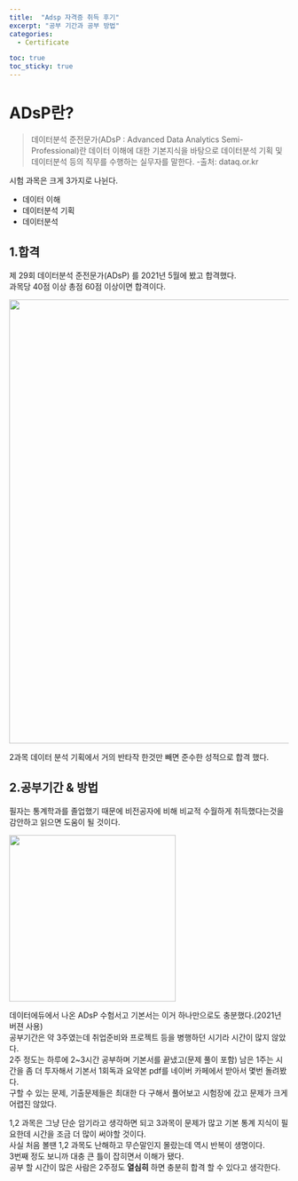 ```yaml
---
title:  "Adsp 자격증 취득 후기"
excerpt: "공부 기간과 공부 방법"
categories:
  - Certificate

toc: true
toc_sticky: true
---
```



# ADsP란?
> 데이터분석 준전문가(ADsP : Advanced Data Analytics Semi-Professional)란 데이터 이해에 대한 기본지식을 바탕으로 데이터분석 기획 및 데이터분석 등의 직무를 수행하는 실무자를 말한다.  -출처: dataq.or.kr  

시험 과목은 크게 3가지로 나뉜다.

- 데이터 이해
- 데이터분석 기획
- 데이터분석 

## 1.합격
제 29회 데이터분석 준전문가(ADsP) 를 2021년 5월에 봤고 합격했다.  
과목당 40점 이상 총점 60점 이상이면 합격이다.

<img src="https://user-images.githubusercontent.com/37405384/158948936-fabb2528-97ad-475e-abff-84a6a38ad49e.png" width="800"> 


2과목 데이터 분석 기획에서 거의 반타작 한것만 빼면 준수한 성적으로 합격 했다.  


## 2.공부기간 & 방법

필자는 통계학과를 졸업했기 때문에 비전공자에 비해 비교적 수월하게 취득했다는것을 감안하고 읽으면 도움이 될 것이다.  

<img src="https://user-images.githubusercontent.com/37405384/158949649-5ac861ac-e16e-4a54-903f-e5c4f4d818f6.png" height="300"> 

데이터에듀에서 나온 ADsP 수험서고 기본서는 이거 하나만으로도 충분했다.(2021년 버젼 사용)   
공부기간은 약 3주였는데 취업준비와 프로젝트 등을 병행하던 시기라 시간이 많지 않았다.  
2주 정도는 하루에 2~3시간 공부하며 기본서를 끝냈고(문제 풀이 포함) 남은 1주는 시간을 좀 더 투자해서 기본서 1회독과 요약본 pdf를 네이버 카페에서 받아서 몇번 돌려봤다.  
구할 수 있는 문제, 기출문제들은 최대한 다 구해서 풀어보고 시험장에 갔고 문제가 크게 어렵진 않았다. 

1,2 과목은 그냥 단순 암기라고 생각하면 되고 3과목이 문제가 많고 기본 통계 지식이 필요한데 시간을 조금 더 많이 써야할 것이다.  
사실 처음 볼땐 1,2 과목도 난해하고 무슨말인지 몰랐는데 역시 반복이 생명이다.  
3번째 정도 보니까 대충 큰 틀이 잡히면서 이해가 됐다.  
공부 할 시간이 많은 사람은 2주정도 **열심히** 하면 충분히 합격 할 수 있다고 생각한다.
 